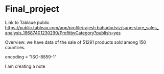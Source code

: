 # Final_project
Link to Tablaue public
https://public.tableau.com/app/profile/rajesh.bahadur/viz/superstore_sales_analysis_16687401230290/ProfitbyCategory?publish=yes

Overview:
we have data of the sale of 51291 products sold among 150 countries. 

encoding = "ISO-8859-1"


I am creating a note
